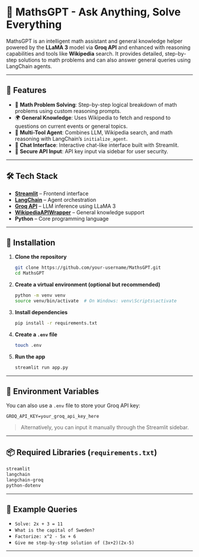 
# 🧠 MathsGPT - Ask Anything, Solve Everything

MathsGPT is an intelligent math assistant and general knowledge helper powered by the **LLaMA 3** model via **Groq API** and enhanced with reasoning capabilities and tools like **Wikipedia** search. It provides detailed, step-by-step solutions to math problems and can also answer general queries using LangChain agents.

---

## 🚀 Features

* 🧮 **Math Problem Solving**: Step-by-step logical breakdown of math problems using custom reasoning prompts.
* 🌍 **General Knowledge**: Uses Wikipedia to fetch and respond to questions on current events or general topics.
* 🧠 **Multi-Tool Agent**: Combines LLM, Wikipedia search, and math reasoning with LangChain’s `initialize_agent`.
* 💬 **Chat Interface**: Interactive chat-like interface built with Streamlit.
* 🔐 **Secure API Input**: API key input via sidebar for user security.

---

## 🛠️ Tech Stack

* **[Streamlit](https://streamlit.io/)** – Frontend interface
* **[LangChain](https://www.langchain.com/)** – Agent orchestration
* **[Groq API](https://console.groq.com/)** – LLM inference using LLaMA 3
* **[WikipediaAPIWrapper](https://python.langchain.com/docs/integrations/tools/wikipedia/)** – General knowledge support
* **Python** – Core programming language

---

## 🧰 Installation

1. **Clone the repository**

   ```bash
   git clone https://github.com/your-username/MathsGPT.git
   cd MathsGPT
   ```

2. **Create a virtual environment (optional but recommended)**

   ```bash
   python -m venv venv
   source venv/bin/activate  # On Windows: venv\Scripts\activate
   ```

3. **Install dependencies**

   ```bash
   pip install -r requirements.txt
   ```

4. **Create a `.env` file**

   ```bash
   touch .env
   ```

5. **Run the app**

   ```bash
   streamlit run app.py
   ```

---

## 🔑 Environment Variables

You can also use a `.env` file to store your Groq API key:

```env
GROQ_API_KEY=your_groq_api_key_here
```

> Alternatively, you can input it manually through the Streamlit sidebar.

---

## 📦 Required Libraries (`requirements.txt`)

```txt
streamlit
langchain
langchain-groq
python-dotenv
```

---

## 🧪 Example Queries

* `Solve: 2x + 3 = 11`
* `What is the capital of Sweden?`
* `Factorize: x^2 - 5x + 6`
* `Give me step-by-step solution of (3x+2)(2x-5)`

---


